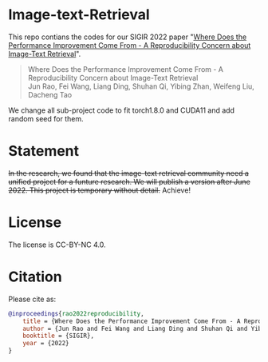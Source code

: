 # Image-text-Retrieval

This repo contians the codes for our SIGIR 2022 paper "[Where Does the Performance Improvement Come From - A Reproducibility Concern about Image-Text Retrieval](https://arxiv.org/pdf/2203.03853.pdf)".

> Where Does the Performance Improvement Come From - A Reproducibility Concern about Image-Text Retrieval  
> Jun Rao, Fei Wang, Liang Ding, Shuhan Qi, Yibing Zhan, Weifeng Liu, Dacheng Tao  

We change all sub-project code to fit torch1.8.0 and CUDA11 and add random seed for them.  

# Statement
~~In the research, we found that the image-text retrieval community need a unified project for a funture research. We will publish a version after June 2022. This project is temporary without detail.~~
Achieve!
 
# License
The license is CC-BY-NC 4.0.

# Citation

Please cite as:

```bibtex
@inproceedings{rao2022reproducibility,
    title = {Where Does the Performance Improvement Come From - A Reproducibility Concern about Image-Text Retrieval},
    author = {Jun Rao and Fei Wang and Liang Ding and Shuhan Qi and Yibing Zhan and Weifeng Liu and Dacheng Tao},
    booktitle = {SIGIR},
    year = {2022}
}
```
